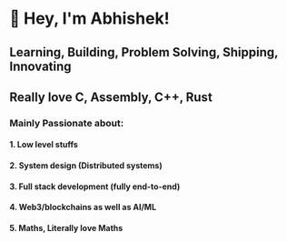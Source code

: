 
# 👋 Hey, I'm Abhishek!  

## Learning, Building, Problem Solving, Shipping, Innovating

## Really love C, Assembly, C++, Rust
### Mainly Passionate about:
#### 1. Low level stuffs
#### 2. System design (Distributed systems)
#### 3. Full stack development (fully end-to-end)
#### 4. Web3/blockchains as well as AI/ML
#### 5. Maths, Literally love Maths

